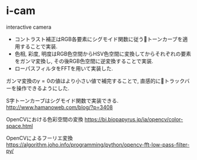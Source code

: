 # i-cam
interactive camera

- コントラスト補正はRGB各要素にシグモイド関数に従うトーンカーブを適用することで実装.
- 色相, 彩度, 明度はRGB色空間からHSV色空間に変換してからそれぞれの要素をガンマ変換し, その後RGB色空間に逆変換することで実装.
- ローパスフィルタをFFTを用いて実装した.

ガンマ変換の$\gamma=0$の値はより小さい値で補完することで, 直感的にトラックバーを操作できるようにした.

S字トーンカーブはシグモイド関数で実装できる.
<http://www.hamanoweb.com/blog/?p=3408>

OpenCVにおける色彩空間の変換
https://bi.biopapyrus.jp/ia/opencv/color-space.html

OpenCVによるフーリエ変換
https://algorithm.joho.info/programming/python/opencv-fft-low-pass-filter-py/
